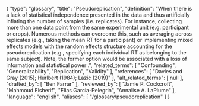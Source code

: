 {
    "type": "glossary",
    "title": "Pseudoreplication",
    "definition": "When there is a lack of statistical independence presented in the data and thus artificially inflating the number of samples (i.e. replicates). For instance, collecting more than one data point from the same experimental unit (e.g. participant or crops). Numerous methods can overcome this, such as averaging across replicates (e.g., taking the mean RT for a participant) or implementing mixed effects models with the random effects structure accounting for the pseudoreplication (e.g., specifying each individual RT as belonging to the same subject). Note, the former option would be associated with a loss of information and statistical power .",
    "related_terms": [
        "Confounding",
        "Generalizability",
        "Replication",
        "Validity"
    ],
    "references": [
        "Davies and Gray (2015); Hurlbert (1984); Lazic (2019)"
    ],
    "alt_related_terms": [
        null
    ],
    "drafted_by": [
        "Ben Farrar"
    ],
    "reviewed_by": [
        "Jamie P. Cockcroft",
        "Mahmoud Elsherif",
        "Elias Garcia-Pelegrin",
        "Annalise A. LaPlume"
    ],
    "language": "english",
    "aliases": [
        "/glossary/pseudoreplication"
    ]
}